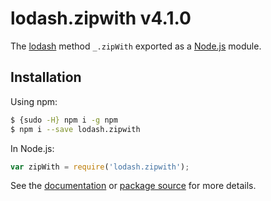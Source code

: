 # lodash.zipwith v4.1.0

The [lodash](https://lodash.com/) method `_.zipWith` exported as a [Node.js](https://nodejs.org/) module.

## Installation

Using npm:
```bash
$ {sudo -H} npm i -g npm
$ npm i --save lodash.zipwith
```

In Node.js:
```js
var zipWith = require('lodash.zipwith');
```

See the [documentation](https://lodash.com/docs#zipWith) or [package source](https://github.com/lodash/lodash/blob/4.1.0-npm-packages/lodash.zipwith) for more details.
